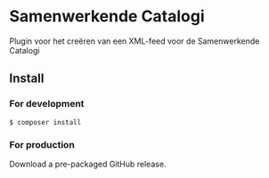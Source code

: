 # Samenwerkende Catalogi
Plugin voor het creëren van een XML-feed voor de Samenwerkende Catalogi
## Install
### For development
`$ composer install`

### For production
Download a pre-packaged GitHub release.